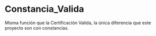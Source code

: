 # Constancia_Valida
Misma función que la Certificación Valida, la única diferencia que este proyecto son con constancias.
